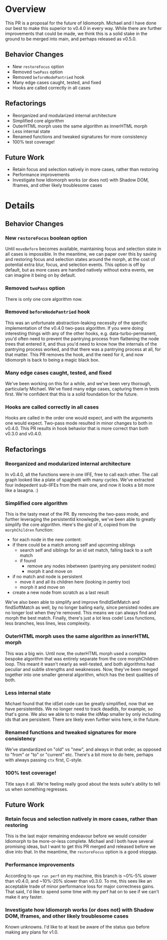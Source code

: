 # Overview
This PR is a proposal for the future of Idiomorph. Michael and I have done our best to make this superior to v0.4.0 in every way. While there are further improvements that could be made, we think this is a solid stake in the ground to be merged into main, and perhaps released as v0.5.0.

## Behavior Changes
* New `restoreFocus` option
* Removed `twoPass` option
* Removed `beforeNodePantried` hook
* Many edge cases caught, tested, and fixed
* Hooks are called correctly in all cases

## Refactorings
* Reorganized and modularized internal architecture
* Simplified core algorithm
* OuterHTML morph uses the same algorithm as innerHTML morph
* Less internal state
* Renamed functions and tweaked signatures for more consistency
* 100% test coverage!

## Future Work
* Retain focus and selection natively in more cases, rather than restoring
* Performance improvements
* Investigate how Idiomorph works (or does not) with Shadow DOM, Iframes, and other likely troublesome cases

# Details
## Behavior Changes
### New `restoreFocus` boolean option
Until `moveBefore` becomes available, maintaining focus and selection state in all cases is impossible. In the meantime, we can paper over this by saving and restoring focus and selection states around the morph, at the cost of potential extra blur, focus, and selection events. This option is off by default, but as more cases are handled natively without extra events, we can imagine it being on by default.

### Removed `twoPass` option
There is only one core algorithm now.

### Removed `beforeNodePantried` hook
This was an unfortunate abstraction-leaking necessity of the specific implementation of the v0.4.0 two-pass algorithm. If you were doing interesting things with any of the other hooks, e.g. data-turbo-permanent, you'd often need to prevent the pantrying process from flattening the node trees that entered it, and thus you'd need to know how the internals of the pantrying process worked, and that there was a pantrying process at all, for that matter. This PR removes the hook, and the need for it, and now Idiomorph is back to being a magic black box.

### Many edge cases caught, tested, and fixed
We've been working on this for a while, and we've been very thorough, particularly Michael. We've fixed many edge cases, capturing them in tests first. We're confident that this is a solid foundation for the future.

### Hooks are called correctly in all cases
Hooks are called in the order one would expect, and with the arguments one would expect. Two-pass mode resulted in minor changes to both in v0.4.0. This PR results in hook behavior that is more correct than both v0.3.0 and v0.4.0.

## Refactorings
### Reorganized and modularized internal architecture
In v0.4.0, all the functions were in one IIFE, free to call each other. The call graph looked like a plate of spaghetti with many cycles. We've extracted four indepedent sub-IIFEs from the main one, and now it looks a bit more like a lasagna. :)

### Simplified core algorithm
This is the tasty meat of the PR. By removing the two-pass mode, and further leveraging the persistentId knowlegde, we've been able to greatly simplify the core algorithm. Here's the gist of it, copied from the `morphChildren` function:

- for each node in the new content:
 - if there could be a match among self and upcoming siblings
   - search self and siblings for an id set match, falling back to a soft match
   - if found
     - remove any nodes inbetween (pantrying any persistent nodes)
     - morph it and move on
 - if no match and node is persistent
   - move it and all its children here (looking in pantry too)
   - morph it and move on
 - create a new node from scratch as a last result

We've also been able to simplify and improve findIdSetMatch and findSoftMatch as well, by no longer bailing early, since persisted nodes are no longer lost when they're removed. This means we can always find and morph the best match. Finally, there's just a lot less code! Less functions, less branches, less lines, less complexity.

### OuterHTML morph uses the same algorithm as innerHTML morph
This was a big win. Until now, the outerHTML morph used a complex bespoke algorithm that was entirely separate from the core morphChildren loop. This meant it wasn't nearly as well-tested, and both algorithms had peculiar and subtle strengths and weaknesses. Now, they've been merged together into one smaller general algorithm, which has the best qualities of both.

### Less internal state
Michael found that the idSet code can be greatly simplified, now that we have persistentIds. We no longer need to track deadIds, for example, so that's gone. We also we able to to make the idMap smaller by only including ids that are persistent. There are likely even further wins here, in the future.

### Renamed functions and tweaked signatures for more consistency
We've standardized on "old" vs "new", and always in that order, as opposed to "from" or "to" or "current" etc. There's a bit more to do here, perhaps with always passing `ctx` first, C-style.

### 100% test coverage!
Title says it all. We're feeling really good about the tests suite's ability to tell us when something regresses.

## Future Work
### Retain focus and selection natively in more cases, rather than restoring
This is the last major remaining endeavour before we would consider Idiomorph to be more-or-less complete. Michael and I both have several promising ideas, but I want to get this PR merged and released before we dive into that. In the meantime, the `restoreFocus` option is a good stopgap.

### Performance improvements
According to `npm run perf` on my machine, this branch is ~0%-5% slower than v0.4.0, and ~10%-20% slower than v0.3.0. To me, this sees like an acceptable trade of minor performance loss for major correctness gains. That said, I'd like to spend some time with my perf hat on to see if we can't make it any faster.

### Investigate how Idiomorph works (or does not) with Shadow DOM, Iframes, and other likely troublesome cases
Known unknowns. I'd like to at least be aware of the status quo before making any plans for v1.0.

